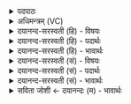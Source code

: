 <details><summary>पदपाठः</summary>

सर्वे॑। नि॒मे॒षा इति॑ निऽमे॒षाः। ज॒ज्ञि॒रे॒। वि॒द्युत॒ इति॑ वि॒ऽद्युतः॑। पुरु॑षात्। अधि॑। न। ए॒न॒म्। ऊर्द्ध्वम्। न। ति॒र्य्यञ्च॑म्। न। मध्ये॑। परि॑। ज॒ग्र॒भ॒त्। २।
</details>

<details><summary>अधिमन्त्रम् (VC)</summary>

- परमात्मा देवता
- स्वयम्भु ब्रह्म ऋषिः
- अनुष्टुप्
- गान्धारः
</details>

<details><summary>दयानन्द-सरस्वती (हि) - विषयः</summary>

फिर उसी विषय को अगले मन्त्र में कहा है ॥
</details>

<details><summary>दयानन्द-सरस्वती (हि) - पदार्थः</summary>

पदार्थान्वयभाषाः -  हे मनुष्यो ! जिस (विद्युतः) विशेषकर प्रकाशमान (पुरुषात्) पूर्ण परमात्मा से (सर्वे) सब (निमेषाः) कला, काष्ठा आदि काल के अवयव (अधि, जज्ञिरे) अधिकतर उत्पन्न होते हैं, उस (एनम्) इस परमात्मा को कोई भी (न) न (ऊर्ध्वम्) ऊपर (न) न (तिर्य्यञ्चम्) तिरछा सब दिशाओं में वा नीचे और (न) न (मध्ये) बीच में (परि, जग्रभत्) सब ओर से ग्रहण कर सकता है, उसको तुम सेवो ॥२ ॥
</details>

<details><summary>दयानन्द-सरस्वती (हि) - भावार्थः</summary>

भावार्थभाषाः -  हे मनुष्यो ! जिसके रचने से सब काल के अवयव उत्पन्न हुए और जो ऊपर, नीचे, बीच में, पीछे, दूर, समीप कहा नहीं जा सकता, जो सर्वत्र पूर्ण ब्रह्म है, उसको योगाभ्यास से जान के सब आप लोग उपासना करो ॥२ ॥
</details>

<details><summary>दयानन्द-सरस्वती (सं) - विषयः</summary>

पुनस्तमेव विषयमाह ॥
</details>

<details><summary>दयानन्द-सरस्वती (सं) - पदार्थः</summary>

पदार्थान्वयभाषाः -  हे मनुष्याः ! यस्माद् विद्युतः पुरुषात् सर्वे निमेषा अधि जज्ञिरे तमेनं कोऽपि नोर्ध्वं न तिर्य्यञ्चं न मध्ये परि जग्रभत् तं यूयं सेवध्वम् ॥२ ॥
</details>

<details><summary>दयानन्द-सरस्वती (सं) - भावार्थः</summary>

भावार्थभाषाः -  हे मनुष्याः ! यस्य निर्माणेन सर्वे कालावयवा जाता यच्चोर्ध्वमधो मध्ये पार्श्वतो दूरे निकटे वा कथयितुमशक्यं यत् सर्वत्र पूर्ण ब्रह्माऽस्ति तद्योगाभ्यासेन विज्ञाय सर्वे भवन्त उपासीरन् ॥२ ॥
</details>

<details><summary>सविता जोशी ← दयानन्दः (म) - भावार्थः</summary>

भावार्थभाषाः -  हे माणसांनो ! ज्याने काळाचे निमेष वगैरे अवयव निर्माण केलेले आहेत व ज्याच्यासंबंधी वर, खाली, दूर, जवळ, असे विधान करता येत नाही. जे सर्वत्र पूर्ण ब्रह्म आहे त्याला योगाभ्यासाने जाणा व त्याची उपासना करा.
</details>